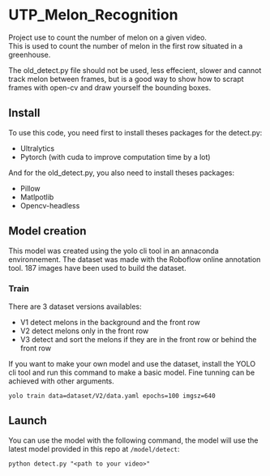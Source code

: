# UTP_Melon_Recognition

Project use to count the number of melon on a given video.  
This is used to count the number of melon in the first row situated in a greenhouse.

The old_detect.py file should not be used, less effecient, slower and cannot track melon between frames,
but is a good way to show how to scrapt frames with open-cv and draw yourself the bounding boxes.  

## Install
To use this code, you need first to install theses packages for the detect.py:

 - Ultralytics
 - Pytorch (with cuda to improve computation time by a lot)

And for the old_detect.py, you also need to install theses packages:

 - Pillow
 - Matlpotlib
 - Opencv-headless

## Model creation  

This model was created using the yolo cli tool in an annaconda environnement.
The dataset was made with the Roboflow online annotation tool. 187 images have been used to build the dataset.

### Train  

There are 3 dataset versions availables:  
 - V1 detect melons in the background and the front row
 - V2 detect melons only in the front row
 - V3 detect and sort the melons if they are in the front row or behind the front row

If you want to make your own model and use the dataset,  install the YOLO cli tool and run this command to make a basic model. Fine tunning can be achieved with other arguments.

``yolo train data=dataset/V2/data.yaml epochs=100 imgsz=640``  

## Launch
You can use the model with the following command, the model will use the latest model provided in this repo at ``/model/detect``:

``python detect.py "<path to your video>"``